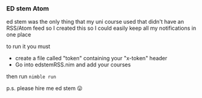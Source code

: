 ### ED stem Atom

ed stem was the only thing that my uni course used that didn't 
have an RSS/Atom feed so I created this so I could easily keep
all my notifications in one place

to run it you must
 - create a file called "token" containing your "x-token" header
 - Go into edstemRSS.nim and add your courses

then run `nimble run`

p.s. please hire me ed stem 😛